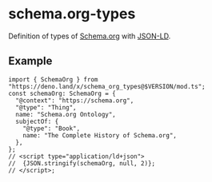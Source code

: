 # schema.org-types

Definition of types of [Schema.org](https://schema.org/) with
[JSON-LD](https://json-ld.org/).

## Example

```tsx
import { SchemaOrg } from "https://deno.land/x/schema_org_types@$VERSION/mod.ts";
const schemaOrg: SchemaOrg = {
  "@context": "https://schema.org",
  "@type": "Thing",
  name: "Schema.org Ontology",
  subjectOf: {
    "@type": "Book",
    name: "The Complete History of Schema.org",
  },
};
// <script type="application/ld+json">
//  {JSON.stringify(schemaOrg, null, 2)};
// </script>;
```
